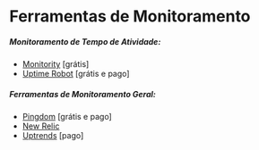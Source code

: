 # Ferramentas de Monitoramento

##### Monitoramento de Tempo de Atividade:

* [Monitority](http://monitority.com/) [grátis]
* [Uptime Robot](https://uptimerobot.com/) [grátis e pago]

##### Ferramentas de Monitoramento Geral:

* [Pingdom](https://www.pingdom.com/) [grátis e pago]
* [New Relic](http://newrelic.com/)
* [Uptrends](https://www.uptrends.com/) [pago]
